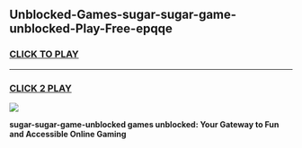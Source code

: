 
## Unblocked-Games-sugar-sugar-game-unblocked-Play-Free-epqqe
<h3>
<a href="https://premium76.site?title=sugar-sugar-game-unblocked&ref=21A">CLICK TO PLAY</a></h3>
<hr>

<h3>
<a href="https://premium76.site?title=sugar-sugar-game-unblocked&ref=21A">CLICK 2 PLAY</a>
  
</h3>

<a href="https://premium76.site?title=sugar-sugar-game-unblocked&ref=21A"><img src="https://clearcache.store/games.png"></a>


**sugar-sugar-game-unblocked games unblocked: Your Gateway to Fun and Accessible Online Gaming**
